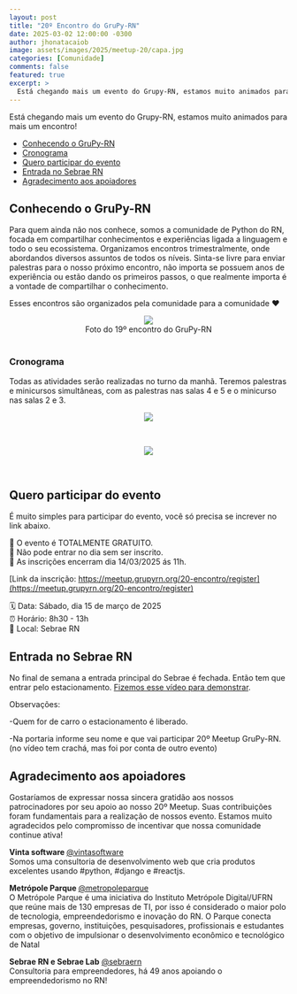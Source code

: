 ```yaml
---
layout: post
title: "20º Encontro do GruPy-RN"
date: 2025-03-02 12:00:00 -0300
author: jhonatacaiob
image: assets/images/2025/meetup-20/capa.jpg
categories: [Comunidade]
comments: false
featured: true
excerpt: >
  Está chegando mais um evento do Grupy-RN, estamos muito animados para mais um encontro!
---
```


Está chegando mais um evento do Grupy-RN, estamos muito animados para mais um encontro!

- [Conhecendo o GruPy-RN](#conhecendo-o-grupy-rn)
- [Cronograma](#cronograma)
- [Quero participar do evento](#quero-participar-do-evento)
- [Entrada no Sebrae RN](#entrada-no-sebrae-rn)
- [Agradecimento aos apoiadores](#agradecimento-aos-apoiadores)

## Conhecendo o GruPy-RN

Para quem ainda não nos conhece, somos a comunidade de Python do RN, focada em
compartilhar conhecimentos e experiências ligada a linguagem e todo o seu
ecossistema. Organizamos encontros trimestralmente, onde abordandos diversos assuntos
de todos os níveis. Sinta-se livre para enviar palestras para o nosso próximo
encontro, não importa se possuem anos de experiência ou estão dando os primeiros
passos, o que realmente importa é a vontade de compartilhar o conhecimento.

Esses encontros são organizados pela comunidade para a comunidade ❤️

<div style="text-align:center">
    <img src="{{ site.baseurl }}/assets/images/2025/meetup-20/meetup-19.jpg"/>
    <figcaption>Foto do 19º encontro do GruPy-RN</figcaption>
</div>
<br>

### Cronograma

Todas as atividades serão realizadas no turno da manhã. Teremos palestras e minicursos simultâneas, com as palestras nas salas 4 e 5 e o minicurso nas salas 2 e 3.


<div style="text-align:center">
    <img src="{{ site.baseurl }}/assets/images/2025/meetup-20/programacao-1.jpg"/>
    <p>&nbsp;</p>
    <img src="{{ site.baseurl }}/assets/images/2025/meetup-20/programacao-2.jpg"/>
    <p>&nbsp;</p>
</div>

## Quero participar do evento

É muito simples para participar do evento, você só precisa se increver no link
abaixo.

📢 O evento é TOTALMENTE GRATUITO.
<br>
🚫 Não pode entrar no dia sem ser inscrito.
<br>
📅 As inscrições encerram dia 14/03/2025 ás 11h.
<br>


[Link da inscrição: https://meetup.grupyrn.org/20-encontro/register](https://meetup.grupyrn.org/20-encontro/register)

🗓️ Data: Sábado, dia 15 de março de 2025
<br>
⏰ Horário: 8h30 - 13h
<br>
📍 Local: Sebrae RN

## Entrada no Sebrae RN

No final de semana a entrada principal do Sebrae é fechada. Então tem que
entrar pelo estacionamento. [Fizemos esse vídeo para demonstrar](https://www.instagram.com/reel/Cr4I1vpscIK/?utm_source=ig_web_button_share_sheet&igshid=MzRlODBiNWFlZA==).

Observações:

-Quem for de carro o estacionamento é liberado.

-Na portaria informe seu nome e que vai participar 20º Meetup GruPy-RN.
(no vídeo tem crachá, mas foi por conta de outro evento)

## Agradecimento aos apoiadores

Gostaríamos de expressar nossa sincera gratidão aos nossos patrocinadores por
seu apoio ao nosso 20º Meetup. Suas contribuições foram fundamentais para a
realização de nossos evento. Estamos muito agradecidos pelo compromisso de
incentivar que nossa comunidade continue ativa!

<b>Vinta software </b>
[@vintasoftware](https://www.instagram.com/vintasoftware/)
<br>
Somos uma consultoria de desenvolvimento web que cria produtos excelentes usando #python, #django e #reactjs.
<br>

<b>Metrópole Parque </b>
[@metropoleparque](https://www.instagram.com/metropoleparque/)
<br>
O Metrópole Parque é uma iniciativa do Instituto Metrópole Digital/UFRN que
reúne mais de 130 empresas de TI, por isso é considerado o maior polo de
tecnologia, empreendedorismo e inovação do RN. O Parque conecta empresas,
governo, instituições, pesquisadores, profissionais e estudantes com o objetivo
de impulsionar o desenvolvimento econômico e tecnológico de Natal
<br>

<b>Sebrae RN e Sebrae Lab</b>
[@sebraern](https://www.instagram.com/sebraern/)
<br>
Consultoria para empreendedores, há 49 anos apoiando o empreendedorismo no RN!
<br>
